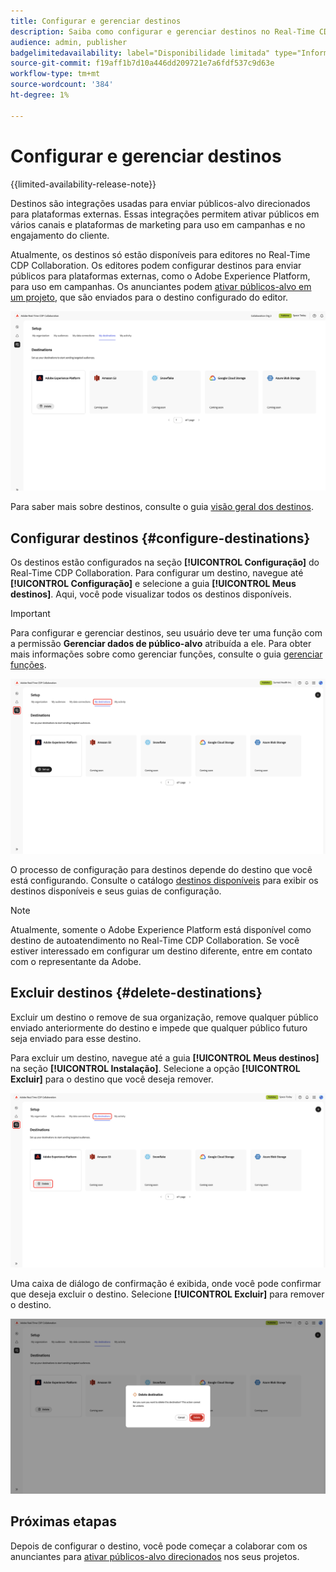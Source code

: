 ```yaml
---
title: Configurar e gerenciar destinos
description: Saiba como configurar e gerenciar destinos no Real-Time CDP Collaboration.
audience: admin, publisher
badgelimitedavailability: label="Disponibilidade limitada" type="Informative" url="https://helpx.adobe.com/legal/product-descriptions/real-time-customer-data-platform-collaboration.html newtab=true"
source-git-commit: f19aff1b7d10a446dd209721e7a6fdf537c9d63e
workflow-type: tm+mt
source-wordcount: '384'
ht-degree: 1%

---
```


# Configurar e gerenciar destinos

{{limited-availability-release-note}}

Destinos são integrações usadas para enviar públicos-alvo direcionados para plataformas externas. Essas integrações permitem ativar públicos em vários canais e plataformas de marketing para uso em campanhas e no engajamento do cliente.

Atualmente, os destinos só estão disponíveis para editores no Real-Time CDP Collaboration. Os editores podem configurar destinos para enviar públicos para plataformas externas, como o Adobe Experience Platform, para uso em campanhas. Os anunciantes podem [ativar públicos-alvo em um projeto](../collaborate/activate.md), que são enviados para o destino configurado do editor.

![A guia Meus destinos no espaço de trabalho da Instalação mostrando um destino ativo do Adobe Experience Platform](/help/assets/setup/manage-destinations/my-destinations-overview.png)

Para saber mais sobre destinos, consulte o guia [visão geral dos destinos](../destinations/overview.md).

## Configurar destinos {#configure-destinations}

Os destinos estão configurados na seção **[!UICONTROL Configuração]** do Real-Time CDP Collaboration. Para configurar um destino, navegue até **[!UICONTROL Configuração]** e selecione a guia **[!UICONTROL Meus destinos]**. Aqui, você pode visualizar todos os destinos disponíveis.

>[!IMPORTANT]
>
>Para configurar e gerenciar destinos, seu usuário deve ter uma função com a permissão **Gerenciar dados de público-alvo** atribuída a ele. Para obter mais informações sobre como gerenciar funções, consulte o guia [gerenciar funções](../permissions/manage-roles.md).

![A guia Meus destinos no espaço de trabalho da Instalação mostrando os destinos disponíveis.](/help/assets/setup/manage-destinations/my-destinations.png)

O processo de configuração para destinos depende do destino que você está configurando. Consulte o catálogo [destinos disponíveis](../destinations/overview.md#available-destinations) para exibir os destinos disponíveis e seus guias de configuração.

>[!NOTE]
>
>Atualmente, somente o Adobe Experience Platform está disponível como destino de autoatendimento no Real-Time CDP Collaboration. Se você estiver interessado em configurar um destino diferente, entre em contato com o representante da Adobe.

## Excluir destinos {#delete-destinations}

Excluir um destino o remove de sua organização, remove qualquer público enviado anteriormente do destino e impede que qualquer público futuro seja enviado para esse destino.

Para excluir um destino, navegue até a guia **[!UICONTROL Meus destinos]** na seção **[!UICONTROL Instalação]**. Selecione a opção **[!UICONTROL Excluir]** para o destino que você deseja remover.

![O espaço de trabalho Meus destinos com a opção Excluir realçada para o destino do Adobe Experience Platform.](/help/assets/setup/manage-destinations/delete-destination.png)

Uma caixa de diálogo de confirmação é exibida, onde você pode confirmar que deseja excluir o destino. Selecione **[!UICONTROL Excluir]** para remover o destino.

![A caixa de diálogo Excluir destino com a opção Excluir foi realçada.](/help/assets/setup/manage-destinations/delete-destination-confirm.png)

## Próximas etapas

Depois de configurar o destino, você pode começar a colaborar com os anunciantes para [ativar públicos-alvo direcionados](../collaborate/activate.md) nos seus projetos.
